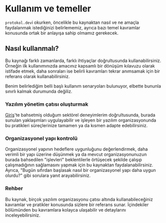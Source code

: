 # Kullanım ve temeller

`protokol.dev`i okurken, öncelikle bu kaynaktan nasıl ve ne amaçla faydalanmak istediğinizi belirlememiz, ayrıca bazı temel kavramlar konusunda ortak bir anlayışa sahip olmamız gerekecek.


## Nasıl kullanmalı?

Bu kaynağı farklı zamanlarda, farklı ihtiyaçlar doğrultusunda kullanabilirsiniz. Örneğin ilk kullanımınızda amacınız kapsamlı bir dönüşüm kılavuzu olarak istifade etmek, daha sonraları ise belirli kavramları tekrar anımsamak için bir referans olarak kullanabilirsiniz.

Benim belirlediğim belli başlı kullanım senaryoları bulunuyor, elbette bununla sınırlı kalmak durumunda değiliz.


### Yazılım yönetim çatısı oluşturmak

[Giriş](01-index.md)'te bahsetmiş olduğum sektörel deneyimlerim doğrultusunda, burada sunulan yaklaşımları uygulayabilir ve işleyen bir yazılım organizasyonunda bu pratikleri süreçlerinize tamamen ya da kısmen adapte edebilirsiniz.


### Organizasyonel yapı kontrolü

Organizasyonel yapının hedeflere uygunluğunu değerlendirmek, daha verimli bir yapı üzerine düşünmek ya da mevcut organizasyonunuzun burada bahsedilen "işlevleri" beklentilerle örtüşecek şekilde çalışıp çalışmadığının sağlamasını yapmak için bu kaynaktan faydalanabilirsiniz. Ayrıca, "Bugün sıfırdan başlasak nasıl bir organizasyonel yapı daha uygun olurdu?" gibi sorulara yanıt arayabilirsiniz.


### Rehber

Bu kaynak, birçok yazılım organizasyonu çatısı altında kullanabileceğiniz kavramlar ve pratikler konusunda sizlere bir referans sunar. İçindekiler bölümünden bu kavramlara kolayca ulaşabilir ve detaylarını inceleyebilirsiniz.
